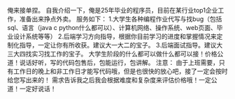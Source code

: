 俺来接单捏。
自我介绍一下，俺是25年毕业的程序员，目前在某行业top1企业工作，准备出来挣点外卖。
服务如下：
1.大学生各种编程作业代写与找bug（包括sql、语言（java c python什么都可以）、计算机网络、操作系统、web页面、毕业设计系统等等）
2.后端学习方向指导，根据你目前学习的进度和掌握情况来定制化指导，一定让你有所收获。建议大一大二的宝子。
3.后端面试指导。建议大三大四找实习找工作的宝子。
大学生阶段的什么都可以做什么都可以接！价格公道！说话好听，写的代码包售后，包能运行，包讲解。
注意：
由于上班需要，只有工作日的晚上和非工作日才能写代码哦，但是也很快的放心吧，接了一定会按时给您写出来的！
需求告诉我之后我会根据难度和复杂度来评估价格哦！一定公道！一定好说话！


